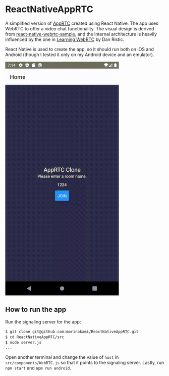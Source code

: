 # ReactNativeAppRTC

A simplified version of [AppRTC](https://appr.tc/) created using React Native.
The app uses WebRTC to offer a video chat functionality.
The visual design is derived from [react-native-webrtc-sample](https://github.com/colinwitkamp/react-native-webrtc-sample), and the internal architecture is heavily influenced by the one in [Learning WebRTC](https://www.packtpub.com/product/learning-webrtc/9781783983667) by Dan Ristic.

React Native is used to create the app, so it should run both on iOS and Android (though I tested it only on my Android device and an emulator).

![demo](./demo.gif)

## How to run the app

Run the signaling server for the app:

```bash
$ git clone git@github.com:morinokami/ReactNativeAppRTC.git
$ cd ReactNativeAppRTC/src
$ node server.js
...
```

Open another terminal and change the value of `host` in `src/components/WebRTC.js` so that it points to the signaling server.
Lastly, run `npm start` and `npm run android`.
